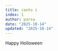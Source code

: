 ```yaml
---
title: canto i
index: 1
author: parsa
date: "2025-10-14"
updated: "2025-10-14"
---
```


Happy Holloween
